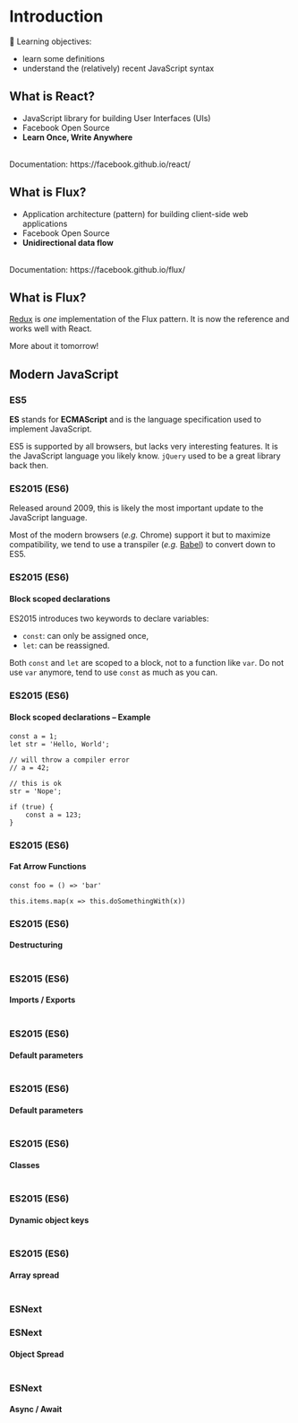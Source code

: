 # Introduction

📌 Learning objectives:

- learn some definitions
- understand the (relatively) recent JavaScript syntax


## What is React?

- JavaScript library for building User Interfaces (UIs)
- Facebook Open Source
- **Learn Once, Write Anywhere**

<br>
Documentation: https://facebook.github.io/react/


## What is Flux?

- Application architecture (pattern) for building client-side web applications
- Facebook Open Source
- **Unidirectional data flow**

<br>
Documentation: https://facebook.github.io/flux/


## What is Flux?

[Redux](http://redux.js.org/) is *one* implementation of the Flux pattern. It is
now the reference and works well with React.

More about it tomorrow!


## Modern JavaScript


### ES5

**ES** stands for **ECMAScript** and is the language specification used to
implement JavaScript.

ES5 is supported by all browsers, but lacks very interesting features. It is the
JavaScript language you likely know. `jQuery` used to be a great library back
then.


### ES2015 (ES6)

Released around 2009, this is likely the most important update to the JavaScript
language.

Most of the modern browsers (_e.g._ Chrome) support it but to maximize
compatibility, we tend to use a transpiler (_e.g._ [Babel](https://babeljs.io/))
to convert down to ES5.


### ES2015 (ES6)
#### Block scoped declarations

ES2015 introduces two keywords to declare variables:

- `const`: can only be assigned once,
- `let`: can be reassigned.

Both `const` and `let` are scoped to a block, not to a function like `var`. Do
not use `var` anymore, tend to use `const` as much as you can.


### ES2015 (ES6)
#### Block scoped declarations – Example

``` javascript.player.transpiler
const a = 1;
let str = 'Hello, World';

// will throw a compiler error
// a = 42;

// this is ok
str = 'Nope';

if (true) {
    const a = 123;
}
```


### ES2015 (ES6)
#### Fat Arrow Functions

``` javascript.player.transpiler
const foo = () => 'bar'

this.items.map(x => this.doSomethingWith(x))
```


### ES2015 (ES6)
#### Destructuring

``` javascript.player.transpiler
```


### ES2015 (ES6)
#### Imports / Exports

``` javascript.player.transpiler
```


### ES2015 (ES6)
#### Default parameters

``` javascript.player.transpiler
```


### ES2015 (ES6)
#### Default parameters

``` javascript.player.web
```


### ES2015 (ES6)
#### Classes

``` javascript.player.web
```


### ES2015 (ES6)
#### Dynamic object keys

``` javascript.player.web
```


### ES2015 (ES6)
#### Array spread

``` javascript.player.web
```


### ESNext


### ESNext
#### Object Spread

``` javascript.player.web
```


### ESNext
#### Async / Await

``` javascript.player.web
```
